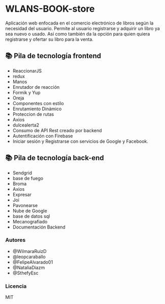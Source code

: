 # WLANS-BOOK-store
Aplicación web enfocada en el comercio electrónico de libros según la necesidad del usuario. Permite al usuario registrarse y adquirir un libro ya sea nuevo o usado. Así como también da la opción para quien quiera registrarse y ofertar su libro para la venta.


## 📚 Pila de tecnología frontend

* ReaccionarJS
* redux
* Manos
* Enrutador de reacción
* Formik y Yup
* Oreja
* Componentes con estilo
* Enrutamiento Dinámico
* Proteccion de rutas
* Axios
* dulcealerta2
* Consumo de API Rest creado por backend
* Autentificación con Firebase
* Iniciar sesión y Registrarse con servicios de Google y Facebook.

## 📚 Pila de tecnología back-end
* Sendgrid
* base de fuego
* Broma
* Axios
* Expresar
* Joi
* Pavonearse
* Nube de Google
* base de datos sql
* Mecanografiado
* Documentación Backend

### Autores


- @WilmaraRuizD
- @leopcaraballo 
- @FelipeAlvarado01
- @NataliaDiazm
- @SthefyEsc

### Licencia
MIT
